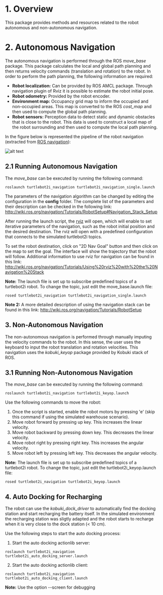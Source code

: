 # 1. Overview

This package provides methods and resources related to the robot autonomous and non-autonomous navigation.

# 2. Autonomous Navigation

The autonomous navigation is performed through the ROS *move_base* package. This package calculates the local and global path planning and then returns velocity commands (translation and rotation) to the robot. In order to perform the path planning, the following information are required:

- **Robot localization:** Can be provided by ROS AMCL package. Through navigation plugin of Rviz it is possible to estimate the robot initial pose.
- **Robot odometry:** Provided by the robot encoder.
- **Environment map:** Occupancy grid map to inform the occupied and non-occupied areas. This map is converted to the ROS *cost_map* and then used to compute the global path planning.
- **Robot sensors:** Perception data to detect static and dynamic obstacles that is close to the robot. This data is used to construct a local map of the robot surrounding and then used to compute the local path planning.

In the figure below is represented the pipeline of the robot navigation (extracted from [ROS navigation](http://wiki.ros.org/move_base)):

![alt text](http://wiki.ros.org/move_base?action=AttachFile&do=get&target=overview_tf.png "ROS move_base")

## 2.1 Running Autonomous Navigation

The *move_base* can be executed by running the following command:
```
roslaunch turtlebot2i_navigation turtlebot2i_navigation_single.launch
```

The parameters of the navigation algorithm can be changed by editing the configuration in the __config__ folder.
The complete list of the parameters and their description can be checked in the following link: http://wiki.ros.org/navigation/Tutorials/RobotSetup#Navigation_Stack_Setup

After running the launch script, the [rviz](http://wiki.ros.org/navigation/Tutorials/RobotSetup#Navigation_Stack_Setup) will open, which will enable to set iterative parameters of the navigation, such as the robot initial position and the desired destination. The rviz will open with a predefined configuration that connects to the simulated turtlebot2i topics.

To set the robot destination, click on "2D Nav Goal" button and then click on the map to set the goal. The interface will show the trajectory that the robot will follow.
Additional information to use rviz for navigation can be found in this link: http://wiki.ros.org/navigation/Tutorials/Using%20rviz%20with%20the%20Navigation%20Stack

**Note:** The launch file is set up to subscribe predefined topics of a turtlebot2i robot. To change the topic, just edit the move_base.launch file:
```
rosed turtlebot2i_navigation turtlebot2i_navigation_single.launch
```

**Note 2:** A more detailed description of using the navigation stack can be found in this link: http://wiki.ros.org/navigation/Tutorials/RobotSetup

## 3. Non-Autonomous Navigation

The non-autonomous navigation is performed through manually imputing the velocity commands to the robot. In this sense, the user uses the keyboard to input the robot translation and rotation velocities. This navigation uses the *kobuki_keyop* package provided by Kobuki stack of ROS.

## 3.1 Running Non-Autonomous Navigation

The *move_base* can be executed by running the following command:
```
roslaunch turtlebot2i_navigation turtlebot2i_keyop.launch 
```

Use the following commands to move the robot:

1. Once the script is started, enable the robot motors by pressing 'e' (skip this command if using the simulated warehouse scenario).
2. Move robot forward by pressing up key. This increases the linear velocity.
3. Move robot backward by pressing down key. This decreases the linear velocity.
4. Move robot right by pressing right key. This increases the angular velocity.
5. Move robot left by pressing left key. This decreases the angular velocity.


**Note:** The launch file is set up to subscribe predefined topics of a turtlebot2i robot. To change the topic, just edit the turtlebot2i_keyop.launch file:
```
rosed turtlebot2i_navigation turtlebot2i_keyop.launch 
```

## 4. Auto Docking for Recharging


The robot can use the *kobuki_dock_driver* to automatically find the docking station and start recharging the battery itself.
In the simulated environment the recharging station was sligtly adapted and the robot starts to recharge when it is very close to the dock station (< 10 cm).

Use the following steps to start the auto docking process:

1. Start the auto docking actionlib server:

```
roslaunch turtlebot2i_navigation turtlebot2i_auto_docking_server.launch 
```
2. Start the auto docking actionlib client:
```
roslaunch turtlebot2i_navigation turtlebot2i_auto_docking_client.launch 
```

**Note:** Use the option --screen for debugging
